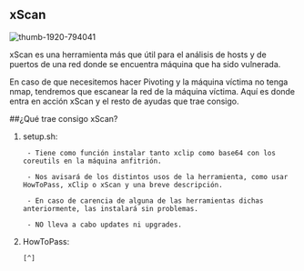  ##                                                                          xScan                                                                      


![thumb-1920-794041](https://user-images.githubusercontent.com/92258683/165400816-ddc6b362-f3e1-4efd-961e-0f2e52c74243.jpg)



xScan es una herramienta más que útil para el análisis de hosts y de puertos de una red donde se encuentra máquina que ha sido vulnerada.

En caso de que necesitemos hacer Pivoting y la máquina víctima no tenga nmap, tendremos que escanear la red de la máquina víctima. Aquí es donde entra en acción xScan y el resto de ayudas que trae consigo.



##¿Qué trae consigo xScan?

  1.  setup.sh:
  
           - Tiene como función instalar tanto xclip como base64 con los coreutils en la máquina anfitrión.
          
           - Nos avisará de los distintos usos de la herramienta, como usar HowToPass, xClip o xScan y una breve descripción.
          
           - En caso de carencia de alguna de las herramientas dichas anteriormente, las instalará sin problemas.
          
           - NO lleva a cabo updates ni upgrades.
       
       
  2.  HowToPass:
          
          [^] 

